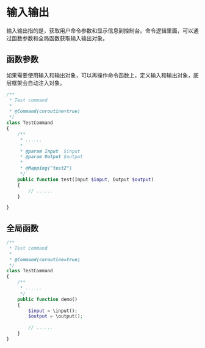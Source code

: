 # 输入输出
输入输出指的是，获取用户命令参数和显示信息到控制台。命令逻辑里面，可以通过函数参数和全局函数获取输入输出对象。

## 函数参数
如果需要使用输入和输出对象，可以再操作命令函数上，定义输入和输出对象，底层框架会自动注入对象。

```php
/**
 * Test command
 *
 * @Command(coroutine=true)
 */
class TestCommand
{
    /**
     * ......
     *
     * @param Input  $input
     * @param Output $output
     *
     * @Mapping("test2")
     */
    public function test(Input $input, Output $output)
    {
        // ......
    }

}
```

## 全局函数

```php
/**
 * Test command
 *
 * @Command(coroutine=true)
 */
class TestCommand
{
    /**
     * ......
     */
    public function demo()
    {
        $input = \input();
        $output = \output();
        
        // ......
    }
}
```